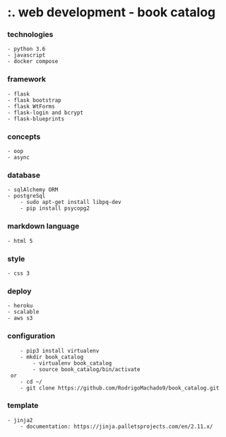 # :. web development - book catalog

### technologies
````
- python 3.6
- javascript
- docker compose
````
### framework
````
- flask
- flask bootstrap
- flask WtForms
- flask-login and bcrypt
- flask-blueprints
````
### concepts
```` 
- oop
- async
````
### database
```` 
- sqlAlchemy ORM
- postgreSql
    - sudo apt-get install libpq-dev
    - pip install psycopg2
````
### markdown language
````
- html 5
````
### style
````
- css 3
````
### deploy
````
- heroku
- scalable
- aws s3
````
### configuration
````
    - pip3 install virtualenv
    - mkdir book_catalog
        - virtualenv book_catalog
        - source book_catalog/bin/activate
 or
    - cd ~/
    - git clone https://github.com/RodrigoMachado9/book_catalog.git
````

### template
````
- jinja2 
    - documentation: https://jinja.palletsprojects.com/en/2.11.x/
````
